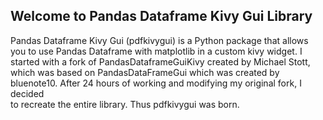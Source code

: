 ## Welcome to Pandas Dataframe Kivy Gui Library

Pandas Dataframe Kivy Gui (pdfkivygui) is a Python package that allows you to use Pandas Dataframe with matplotlib 
in a custom kivy widget. I started with a fork of PandasDataframeGuiKivy created by Michael Stott, which was based on 
PandasDataFrameGui which was created by bluenote10. After 24 hours of working and modifying my original fork, I decided \
to recreate the entire library. Thus pdfkivygui was born.